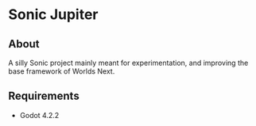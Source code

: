 # Sonic Jupiter

## About

A silly Sonic project mainly meant for experimentation, and improving the base framework of Worlds Next.

## Requirements

- Godot 4.2.2